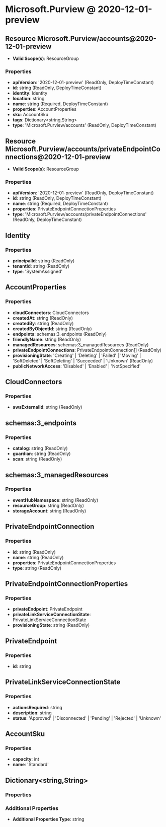 # Microsoft.Purview @ 2020-12-01-preview

## Resource Microsoft.Purview/accounts@2020-12-01-preview
* **Valid Scope(s)**: ResourceGroup
### Properties
* **apiVersion**: '2020-12-01-preview' (ReadOnly, DeployTimeConstant)
* **id**: string (ReadOnly, DeployTimeConstant)
* **identity**: Identity
* **location**: string
* **name**: string (Required, DeployTimeConstant)
* **properties**: AccountProperties
* **sku**: AccountSku
* **tags**: Dictionary<string,String>
* **type**: 'Microsoft.Purview/accounts' (ReadOnly, DeployTimeConstant)

## Resource Microsoft.Purview/accounts/privateEndpointConnections@2020-12-01-preview
* **Valid Scope(s)**: ResourceGroup
### Properties
* **apiVersion**: '2020-12-01-preview' (ReadOnly, DeployTimeConstant)
* **id**: string (ReadOnly, DeployTimeConstant)
* **name**: string (Required, DeployTimeConstant)
* **properties**: PrivateEndpointConnectionProperties
* **type**: 'Microsoft.Purview/accounts/privateEndpointConnections' (ReadOnly, DeployTimeConstant)

## Identity
### Properties
* **principalId**: string (ReadOnly)
* **tenantId**: string (ReadOnly)
* **type**: 'SystemAssigned'

## AccountProperties
### Properties
* **cloudConnectors**: CloudConnectors
* **createdAt**: string (ReadOnly)
* **createdBy**: string (ReadOnly)
* **createdByObjectId**: string (ReadOnly)
* **endpoints**: schemas:3_endpoints (ReadOnly)
* **friendlyName**: string (ReadOnly)
* **managedResources**: schemas:3_managedResources (ReadOnly)
* **privateEndpointConnections**: PrivateEndpointConnection[] (ReadOnly)
* **provisioningState**: 'Creating' | 'Deleting' | 'Failed' | 'Moving' | 'SoftDeleted' | 'SoftDeleting' | 'Succeeded' | 'Unknown' (ReadOnly)
* **publicNetworkAccess**: 'Disabled' | 'Enabled' | 'NotSpecified'

## CloudConnectors
### Properties
* **awsExternalId**: string (ReadOnly)

## schemas:3_endpoints
### Properties
* **catalog**: string (ReadOnly)
* **guardian**: string (ReadOnly)
* **scan**: string (ReadOnly)

## schemas:3_managedResources
### Properties
* **eventHubNamespace**: string (ReadOnly)
* **resourceGroup**: string (ReadOnly)
* **storageAccount**: string (ReadOnly)

## PrivateEndpointConnection
### Properties
* **id**: string (ReadOnly)
* **name**: string (ReadOnly)
* **properties**: PrivateEndpointConnectionProperties
* **type**: string (ReadOnly)

## PrivateEndpointConnectionProperties
### Properties
* **privateEndpoint**: PrivateEndpoint
* **privateLinkServiceConnectionState**: PrivateLinkServiceConnectionState
* **provisioningState**: string (ReadOnly)

## PrivateEndpoint
### Properties
* **id**: string

## PrivateLinkServiceConnectionState
### Properties
* **actionsRequired**: string
* **description**: string
* **status**: 'Approved' | 'Disconnected' | 'Pending' | 'Rejected' | 'Unknown'

## AccountSku
### Properties
* **capacity**: int
* **name**: 'Standard'

## Dictionary<string,String>
### Properties
### Additional Properties
* **Additional Properties Type**: string

